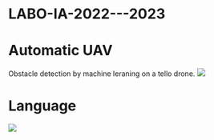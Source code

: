 # LABO-IA-2022---2023
# Automatic UAV
Obstacle detection by machine leraning on a tello drone.
![](https://www.masculin.com/wp-content/uploads/sites/2/article/14330/drone-dji-ryze-tello.jpg?bypass=1)
# Language
![](https://img.shields.io/badge/Python-FFD43B?style=for-the-badge&logo=python&logoColor=blue)
